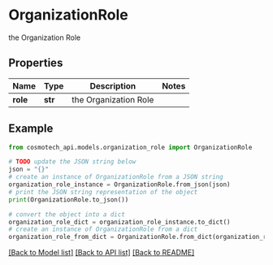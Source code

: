 # OrganizationRole

the Organization Role

## Properties

Name | Type | Description | Notes
------------ | ------------- | ------------- | -------------
**role** | **str** | the Organization Role | 

## Example

```python
from cosmotech_api.models.organization_role import OrganizationRole

# TODO update the JSON string below
json = "{}"
# create an instance of OrganizationRole from a JSON string
organization_role_instance = OrganizationRole.from_json(json)
# print the JSON string representation of the object
print(OrganizationRole.to_json())

# convert the object into a dict
organization_role_dict = organization_role_instance.to_dict()
# create an instance of OrganizationRole from a dict
organization_role_from_dict = OrganizationRole.from_dict(organization_role_dict)
```
[[Back to Model list]](../README.md#documentation-for-models) [[Back to API list]](../README.md#documentation-for-api-endpoints) [[Back to README]](../README.md)


